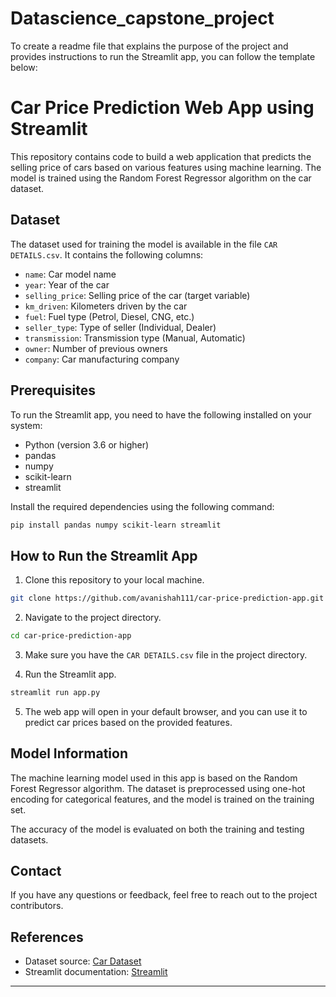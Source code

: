 # Datascience_capstone_project
To create a readme file that explains the purpose of the project and provides instructions to run the Streamlit app, you can follow the template below:

# Car Price Prediction Web App using Streamlit

This repository contains code to build a web application that predicts the selling price of cars based on various features using machine learning. The model is trained using the Random Forest Regressor algorithm on the car dataset.

## Dataset

The dataset used for training the model is available in the file `CAR DETAILS.csv`. It contains the following columns:

- `name`: Car model name
- `year`: Year of the car
- `selling_price`: Selling price of the car (target variable)
- `km_driven`: Kilometers driven by the car
- `fuel`: Fuel type (Petrol, Diesel, CNG, etc.)
- `seller_type`: Type of seller (Individual, Dealer)
- `transmission`: Transmission type (Manual, Automatic)
- `owner`: Number of previous owners
- `company`: Car manufacturing company

## Prerequisites

To run the Streamlit app, you need to have the following installed on your system:

- Python (version 3.6 or higher)
- pandas
- numpy
- scikit-learn
- streamlit

Install the required dependencies using the following command:

```bash
pip install pandas numpy scikit-learn streamlit
```

## How to Run the Streamlit App

1. Clone this repository to your local machine.

```bash
git clone https://github.com/avanishah111/car-price-prediction-app.git
```

2. Navigate to the project directory.

```bash
cd car-price-prediction-app
```

3. Make sure you have the `CAR DETAILS.csv` file in the project directory.

4. Run the Streamlit app.

```bash
streamlit run app.py
```

5. The web app will open in your default browser, and you can use it to predict car prices based on the provided features.

## Model Information

The machine learning model used in this app is based on the Random Forest Regressor algorithm. The dataset is preprocessed using one-hot encoding for categorical features, and the model is trained on the training set.

The accuracy of the model is evaluated on both the training and testing datasets.

## Contact

If you have any questions or feedback, feel free to reach out to the project contributors.

## References

- Dataset source: [Car Dataset](https://example.com/dataset)
- Streamlit documentation: [Streamlit](https://docs.streamlit.io/)

---

